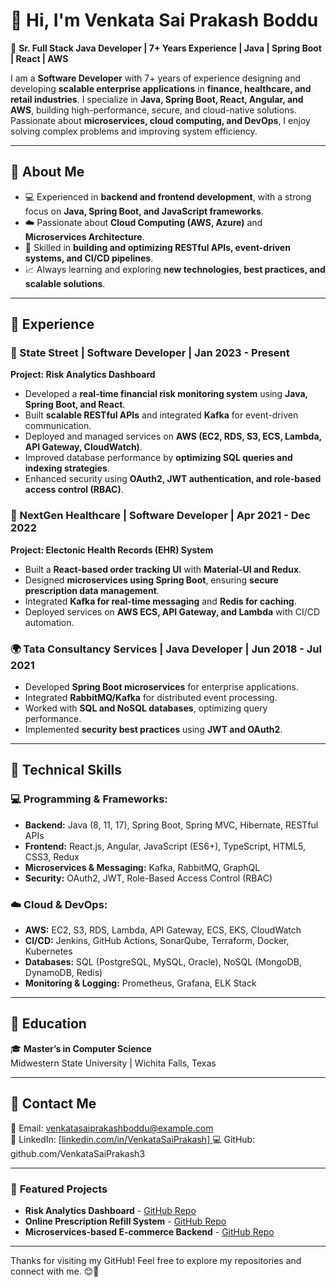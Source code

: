 # 👋 Hi, I'm Venkata Sai Prakash Boddu  

🚀 **Sr. Full Stack Java Developer | 7+ Years Experience | Java | Spring Boot | React | AWS**  

I am a **Software Developer** with 7+ years of experience designing and developing **scalable enterprise applications** in **finance, healthcare, and retail industries**. I specialize in **Java, Spring Boot, React, Angular, and AWS**, building high-performance, secure, and cloud-native solutions. Passionate about **microservices, cloud computing, and DevOps**, I enjoy solving complex problems and improving system efficiency.  

---

## 🔹 **About Me**  
- 💻 Experienced in **backend and frontend development**, with a strong focus on **Java, Spring Boot, and JavaScript frameworks**.  
- ☁️ Passionate about **Cloud Computing (AWS, Azure)** and **Microservices Architecture**.  
- 🔧 Skilled in **building and optimizing RESTful APIs, event-driven systems, and CI/CD pipelines**.  
- 📈 Always learning and exploring **new technologies, best practices, and scalable solutions**.  

---

## 🔹 **Experience**  

### **🏦 State Street | Software Developer | Jan 2023 - Present**  
**Project: Risk Analytics Dashboard**  
- Developed a **real-time financial risk monitoring system** using **Java, Spring Boot, and React**.  
- Built **scalable RESTful APIs** and integrated **Kafka** for event-driven communication.  
- Deployed and managed services on **AWS (EC2, RDS, S3, ECS, Lambda, API Gateway, CloudWatch)**.  
- Improved database performance by **optimizing SQL queries and indexing strategies**.  
- Enhanced security using **OAuth2, JWT authentication, and role-based access control (RBAC)**.  

### **💊 NextGen Healthcare | Software Developer | Apr 2021 - Dec 2022**  
**Project: Electonic Health Records (EHR) System**  
- Built a **React-based order tracking UI** with **Material-UI and Redux**.  
- Designed **microservices using Spring Boot**, ensuring **secure prescription data management**.  
- Integrated **Kafka for real-time messaging** and **Redis for caching**.  
- Deployed services on **AWS ECS, API Gateway, and Lambda** with CI/CD automation.  

### **🌍 Tata Consultancy Services | Java Developer | Jun 2018 - Jul 2021**  
- Developed **Spring Boot microservices** for enterprise applications.  
- Integrated **RabbitMQ/Kafka** for distributed event processing.  
- Worked with **SQL and NoSQL databases**, optimizing query performance.  
- Implemented **security best practices** using **JWT and OAuth2**.  

---

## 🔹 **Technical Skills**  
### **💻 Programming & Frameworks:**  
- **Backend:** Java (8, 11, 17), Spring Boot, Spring MVC, Hibernate, RESTful APIs  
- **Frontend:** React.js, Angular, JavaScript (ES6+), TypeScript, HTML5, CSS3, Redux  
- **Microservices & Messaging:** Kafka, RabbitMQ, GraphQL  
- **Security:** OAuth2, JWT, Role-Based Access Control (RBAC)  

### **☁️ Cloud & DevOps:**  
- **AWS:** EC2, S3, RDS, Lambda, API Gateway, ECS, EKS, CloudWatch  
- **CI/CD:** Jenkins, GitHub Actions, SonarQube, Terraform, Docker, Kubernetes  
- **Databases:** SQL (PostgreSQL, MySQL, Oracle), NoSQL (MongoDB, DynamoDB, Redis)  
- **Monitoring & Logging:** Prometheus, Grafana, ELK Stack  

---

## 🔹 **Education**  
🎓 **Master’s in Computer Science**  
Midwestern State University | Wichita Falls, Texas  

---

## 🔹 **Contact Me**  
📧 Email: venkatasaiprakashboddu@example.com  
🔗 LinkedIn: [[linkedin.com/in/VenkataSaiPrakash] ](https://www.linkedin.com/in/venkata-sai-prakash-boddu-7b8761352?utm_source=share&utm_campaign=share_via&utm_content=profile&utm_medium=ios_app)
💻 GitHub: github.com/VenkataSaiPrakash3 
 

---

### 📌 **Featured Projects**  
- **Risk Analytics Dashboard** - [GitHub Repo](#)  
- **Online Prescription Refill System** - [GitHub Repo](#)  
- **Microservices-based E-commerce Backend** - [GitHub Repo](#)  

---

Thanks for visiting my GitHub! Feel free to explore my repositories and connect with me. 😊🚀  

